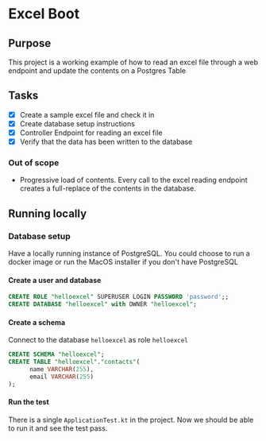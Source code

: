 # Excel Boot 

## Purpose 

This project is a working example of how to read an excel file through a web endpoint and update the contents on a Postgres Table 

## Tasks 

- [X] Create a sample excel file and check it in 
- [X] Create database setup instructions
- [X] Controller Endpoint for reading an excel file 
- [X] Verify that the data has been written to the database

### Out of scope 

- Progressive load of contents. Every call to the excel reading endpoint creates a full-replace of the contents in the database.

## Running locally

### Database setup 

Have a locally running instance of PostgreSQL. You could choose to run a docker image or run the MacOS installer if you don't have PostgreSQL

#### Create a user and database

```sql
CREATE ROLE "helloexcel" SUPERUSER LOGIN PASSWORD 'password';;
CREATE DATABASE "helloexcel" with OWNER "helloexcel";
```

#### Create a schema 

Connect to the database `helloexcel` as role `helloexcel`

```sql
CREATE SCHEMA "helloexcel";
CREATE TABLE "helloexcel"."contacts"(
      name VARCHAR(255),
      email VARCHAR(255)
);
```

#### Run the test

There is a single `ApplicationTest.kt` in the project. Now we should be able to run it and see the test pass.
